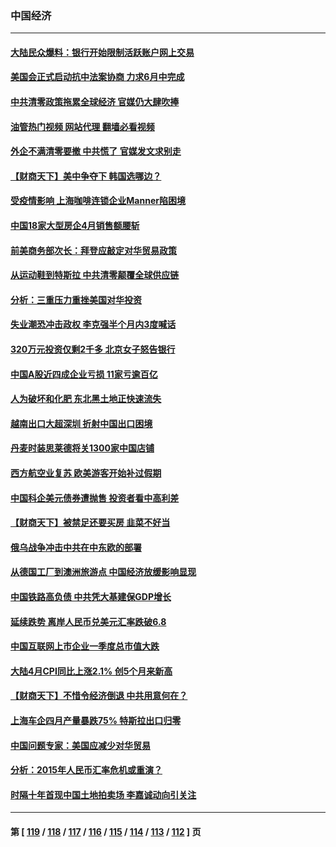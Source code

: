 ### 中国经济
---
#### [大陆民众爆料：银行开始限制活跃账户网上交易](../../pages/ncid283/n13737789.md?05160845) 
#### [美国会正式启动抗中法案协商 力求6月中完成](../../pages/ncid283/n13737740.md?05160845) 
#### [中共清零政策拖累全球经济 官媒仍大肆吹捧](../../pages/ncid283/n13737257.md?05160845) 
#### [油管热门视频 网站代理 翻墙必看视频](http://209.222.30.114:81/youtube.html?05160845)
#### [外企不满清零要撤 中共慌了 官媒发文求别走](../../pages/ncid283/n13737067.md?05160845) 
#### [【财商天下】美中争夺下 韩国选哪边？](../../pages/ncid283/n13736981.md?05160845) 
#### [受疫情影响 上海咖啡连锁企业Manner陷困境](../../pages/ncid283/n13737070.md?05160845) 
#### [中国18家大型房企4月销售额腰斩](../../pages/ncid283/n13737051.md?05160845) 
#### [前美商务部次长：拜登应敲定对华贸易政策](../../pages/ncid283/n13736985.md?05160845) 
#### [从运动鞋到特斯拉 中共清零颠覆全球供应链](../../pages/ncid283/n13736996.md?05160845) 
#### [分析：三重压力重挫美国对华投资](../../pages/ncid283/n13731653.md?05160845) 
#### [失业潮恐冲击政权 李克强半个月内3度喊话](../../pages/ncid283/n13736842.md?05160845) 
#### [320万元投资仅剩2千多 北京女子怒告银行](../../pages/ncid283/n13736856.md?05160845) 
#### [中国A股近四成企业亏损 11家亏逾百亿](../../pages/ncid283/n13736511.md?05160845) 
#### [人为破坏和化肥 东北黑土地正快速流失](../../pages/ncid283/n13736483.md?05160845) 
#### [越南出口大超深圳 折射中国出口困境](../../pages/ncid283/n13736418.md?05160845) 
#### [丹麦时装思莱德将关1300家中国店铺](../../pages/ncid283/n13736064.md?05160845) 
#### [西方航空业复苏 欧美游客开始补过假期](../../pages/ncid283/n13735890.md?05160845) 
#### [中国科企美元债券遭抛售 投资者看中高利差](../../pages/ncid283/n13735182.md?05160845) 
#### [【财商天下】被禁足还要买房 韭菜不好当](../../pages/ncid283/n13734833.md?05160845) 
#### [俄乌战争冲击中共在中东欧的部署](../../pages/ncid283/n13734903.md?05160845) 
#### [从德国工厂到澳洲旅游点 中国经济放缓影响显现](../../pages/ncid283/n13734773.md?05160845) 
#### [中国铁路高负债 中共凭大基建保GDP增长](../../pages/ncid283/n13734868.md?05160845) 
#### [延续跌势 离岸人民币兑美元汇率跌破6.8](../../pages/ncid283/n13734230.md?05160845) 
#### [中国互联网上市企业一季度总市值大跌](../../pages/ncid283/n13734337.md?05160845) 
#### [大陆4月CPI同比上涨2.1% 创5个月来新高](../../pages/ncid283/n13733961.md?05160845) 
#### [【财商天下】不惜令经济倒退 中共用意何在？](../../pages/ncid283/n13733588.md?05160845) 
#### [上海车企四月产量暴跌75% 特斯拉出口归零](../../pages/ncid283/n13733278.md?05160845) 
#### [中国问题专家：美国应减少对华贸易](../../pages/ncid283/n13733444.md?05160845) 
#### [分析：2015年人民币汇率危机或重演？](../../pages/ncid283/n13733648.md?05160845) 
#### [时隔十年首现中国土地拍卖场 李嘉诚动向引关注](../../pages/ncid283/n13733574.md?05160845) 

---
#### 第 [ [119](./119.md?05160845) / [118](./118.md?05160845) / [117](./117.md?05160845) / [116](./116.md?05160845) / [115](./115.md?05160845) / [114](./114.md?05160845) / [113](./113.md?05160845) / [112](./112.md?05160845) ] 页
